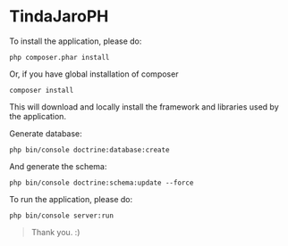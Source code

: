 TindaJaroPH
===========

To install the application, please do:

    php composer.phar install

Or, if you have global installation of composer

    composer install

This will download and locally install the framework and libraries used by the application.

Generate database:

    php bin/console doctrine:database:create
    
And generate the schema:

    php bin/console doctrine:schema:update --force

To run the application, please do:

    php bin/console server:run

> Thank you. :)
